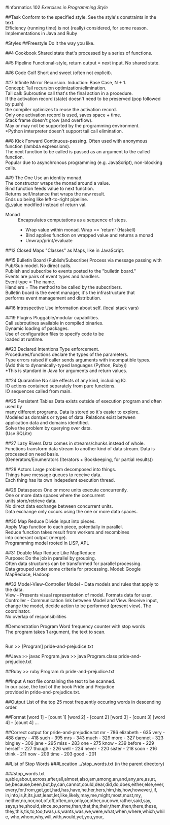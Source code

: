 #Informatics 102
*Exercises in Programming Style*

##Task
Conform to the specified style. See the style's constraints in the text.  
Efficiency (running time) is not (really) considered, for some reason.  
Implementations in Java and Ruby

#Styles
##Freestyle
Do it the way you like.

##4 Cookbook
Shared state that's processed by a series of functions.
	
##5 Pipeline
Functional-style, return output = next input. No shared state.

##6 Code Golf
Short and sweet (often not explicit).
	
##7 Infinite Mirror
Recursion. Induction: Base Case, N + 1.  
Concept: Tail recursion optimization/elimination.  
Tail call: Subroutine call that's the final action in a procedure.  
If the activation record (state) doesn't need to be preserved (pop followed by push)  
the compiler optimizes to reuse the activation record.  
Only one activation record is used, saves space + time.  
Stack frame doesn't grow (and overflow).  
May or may not be supported by the programming environment.  
*Python imterpreter doesn't support tail call elimination.
	
##8 Kick Forward
Continuous-passing. Often used with anonymous function (lambda expressions).  
The next function to be called is passed as an argument to the called function.  
Popular due to asynchronous programming (e.g. JavaScript), non-blocking calls.

##9 The One
Use an identity monad.  
The constructor wraps the monad around a value.  
Bind function feeds value to next function.  
Returns self/instance that wraps the new result.  
Ends up being like left-to-right pipeline.  
@_value modified instead of return val.

<dl>	
	<dt>Monad</dt>
	<dd>
		Encapsulates computations as a sequence of steps.
		<ul>
			<li>Wrap value within monad. Wrap == 'return' (Haskell)</li>
			<li>Bind applies function on wrapped value and returns a monad</li>
			<li>Unwrap/print/evaluate</li>
		</ul>
	</dd>
</dl>

##12 Closed Maps
"Classes" as Maps, like in JavaScript.

##15 Bulletin Board (Publish/Subscribe)
Process via message passing with Pub/Sub model. No direct calls.  
Publish and subscribe to events posted to the "bulletin board."  
Events are pairs of event types and handlers.  
Event type 	= The name.  
Handlers 	= The method to be called by the subscribers.  
Bulletin board is the event manager, it's the infrastructure that  
performs event management and distribution.

##16 Introspective
Use information about self. (local stack vars)
	
##19 Plugins
Pluggable/modular capabilities.  
Call subroutines available in compiled binaries.  
Dynamic loading of packages.  
Use of configuration files to specify code to be  
loaded at runtime.

##23 Declared Intentions
Type enforcement.  
Procedures/functions declare the types of the parameters.  
Type errors raised if caller sends arguments with incompatible types.  
(Add this to dynamically-typed languages (Python, Ruby))  
*This is standard in Java for arguments and return values.
	
##24 Quarantine
No side effects of any kind, including IO.  
IO actions contained separately from pure functions.  
IO sequences called from main.

##25 Persistent Tables
Data exists outside of execution program and often used by  
many different programs. Data is stored so it's easier to explore.  
Modeled as domains or types of data. Relations exist between  
application data and domains identified.  
Solve the problem by querying over data.  
(Use SQLite)

##27 Lazy Rivers
Data comes in streams/chunks instead of whole.  
Functions transform data stream to another kind of data stream. 
Data is processed on need basis.  
(Generators/Enumerators (Iterators + Bookkeeping, for partial results))

##28 Actors
Large problem decomposed into things.  
Things have message queues to receive data.  
Each thing has its own indepedent execution thread.  

##29 Dataspaces
One or more units execute concurrently.  
One or more data spaces where the concurrent  
units store/retrieve data.  
No direct data exchange between concurrent units.  
Data exchange only occurs using the one or more data spaces.

##30 Map Reduce
Divide input into pieces.  
Apply Map function to each piece, potentially in parallel.  
Reduce function takes result from workers and recombines  
into coherant output (merge).  
Programming model rooted in LISP, APL

##31 Double Map Reduce
Like MapReduce  
Purpose: Do the job in parallel by grouping.  
Often data structures can be transformed for parallel processing.  
Data grouped under some criteria for processing.
Model: Google MapReduce, Hadoop

##32 Model-View-Controller
Model - Data models and rules that apply to the data.  
View - Presents visual representation of model. Formats data for user.  
Controller - Communication link between Model and View. Receive input,  
change the model, decide action to be performed (present view).  The coordinator.  
No overlap of responsibilities

#Demonstration Program
Word frequency counter with stop words  
The program takes 1 argument, the text to scan.

##
Run
	>> [Program] pride-and-prejudice.txt

##Java
	>> javac Program.java
	>> java  Program.class pride-and-prejudice.txt

##Ruby
	>> ruby Program.rb pride-and-prejudice.txt


##Input
A text file containing the text to be scanned.  
In our case, the text of the book Pride and Prejudice  
provided in pride-and-prejudice.txt.

##Output
List of the top 25 most frequently occuring words in descending order.

##Format
	[word 1] - [count 1]
	[word 2] - [count 2]
	[word 3] - [count 3]
	[word 4] - [count 4]
	...

##Correct output for pride-and-prejudice.txt
	mr - 786
	elizabeth - 635
	very - 488
	darcy - 418
	such - 395
	mrs - 343
	much - 329
	more - 327
	bennet - 323
	bingley - 306
	jane - 295
	miss - 283
	one - 275
	know - 239
	before - 229
	herself - 227
	though - 226
	well - 224
	never - 220
	sister - 218
	soon - 216
	think - 211
	now - 209
	time - 203
	good - 201

##List of Stop Words
###Location
    ../stop_words.txt  (in the parent directory)

###stop_words.txt
    a,able,about,across,after,all,almost,also,am,among,an,and,any,are,as,at,
	be,because,been,but,by,can,cannot,could,dear,did,do,does,either,else,ever,
	every,for,from,get,got,had,has,have,he,her,hers,him,his,how,however,i,if,
	in,into,is,it,its,just,least,let,like,likely,may,me,might,most,must,my,
	neither,no,nor,not,of,off,often,on,only,or,other,our,own,rather,said,say,
	says,she,should,since,so,some,than,that,the,their,them,then,there,these,
	they,this,tis,to,too,twas,us,wants,was,we,were,what,when,where,which,while,
	who,whom,why,will,with,would,yet,you,your,

